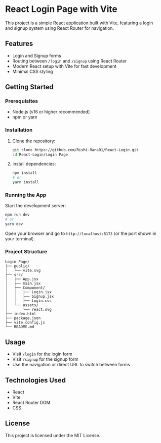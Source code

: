
# React Login Page with Vite

This project is a simple React application built with Vite, featuring a login and signup system using React Router for navigation.

## Features
- Login and Signup forms
- Routing between `/login` and `/signup` using React Router
- Modern React setup with Vite for fast development
- Minimal CSS styling

## Getting Started

### Prerequisites
- Node.js (v16 or higher recommended)
- npm or yarn

### Installation
1. Clone the repository:
   ```sh
   git clone https://github.com/Rishi-Rana01/React-Login.git
   cd React-Login/Login Page
   ```
2. Install dependencies:
   ```sh
   npm install
   # or
   yarn install
   ```

### Running the App
Start the development server:
```sh
npm run dev
# or
yarn dev
```
Open your browser and go to `http://localhost:5173` (or the port shown in your terminal).

### Project Structure
```
Login Page/
├── public/
│   └── vite.svg
├── src/
│   ├── App.jsx
│   ├── main.jsx
│   ├── Component/
│   │   ├── Login.jsx
│   │   ├── Signup.jsx
│   │   ├── Login.css
│   └── assets/
│       └── react.svg
├── index.html
├── package.json
├── vite.config.js
└── README.md
```

## Usage
- Visit `/login` for the login form
- Visit `/signup` for the signup form
- Use the navigation or direct URL to switch between forms

## Technologies Used
- React
- Vite
- React Router DOM
- CSS

## License
This project is licensed under the MIT License.
